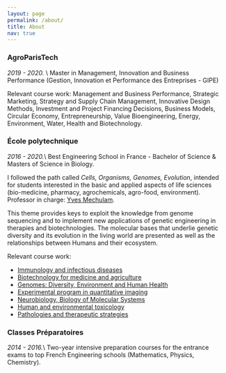 ```yaml
---
layout: page
permalink: /about/
title: About
nav: true
---
```


### AgroParisTech
*2019 - 2020.* \\
Master in Management, Innovation and Business Performance (Gestion, Innovation et Performance des Entreprises - GIPE)

Relevant course work: Management and Business Performance, Strategic Marketing, Strategy and Supply Chain Management, Innovative Design Methods, Investment and Project Financing Decisions, Business Models, Circular Economy, Entrepreneurship, Value Bioengineering, Energy, Environment, Water, Health and Biotechnology.


### École polytechnique 
*2016 - 2020.*\\
Best Engineering School in France - Bachelor of Science & Masters of Science in Biology.

I followed the path called *Cells, Organisms, Genomes, Evolution*, intended for students interested in the basic and applied aspects of life sciences (bio-medicine, pharmacy, agrochemicals, agro-food, environment). Professor in charge: [Yves Mechulam](https://www.polytechnique.edu/annuaire/fr/users/yves.mechulam).

This theme provides keys to exploit the knowledge from genome sequencing and to implement new applications of genetic engineering in therapies and biotechnologies. 
The molecular bases that underlie genetic diversity and its evolution in the living world are presented as well as the relationships between Humans and their ecosystem.

Relevant course work:
- [Immunology and infectious diseases](https://synapses.polytechnique.fr/catalogue/2019-2020/ue/797/BIO551-immunologie-et-agents-infectieux?from=P380)
- [Biotechnology for medicine and agriculture](https://synapses.polytechnique.fr/catalogue/2021-2022/ue/533/BIO553-biotechnologies-pour-la-medecine-et-l-agriculture?from=D1)
- [Genomes: Diversity, Environment and Human Health](https://synapses.polytechnique.fr/catalogue/2021-2022/ue/768/BIO556-genomes-diversite-environnement-et-sante-humaine?from=D1)
- [Experimental program in quantitative imaging](https://synapses.polytechnique.fr/catalogue/2020-2021/ue/455/BIO571B-travaux-experimentaux-en-imagerie-quantitative?from=D51)
- [Neurobiology, Biology of Molecular Systems](https://synapses.polytechnique.fr/catalogue/2018-2019/ue/612/BIO561-neurosciences-integratives?from=D1)
- [Human and environmental toxicology](https://synapses.polytechnique.fr/catalogue/2019-2020/ue/561/BIO582-toxicologie-humaine-et-environnementale?from=D23)
- [Pathologies and therapeutic strategies](https://synapses.polytechnique.fr/catalogue/2021-2022/ue/210/BIO432-pathologies-et-strategies-therapeutiques?from=D1)

### Classes Préparatoires
*2014 - 2016.*\\
Two-year intensive preparation courses for the entrance exams to top French Engineering schools (Mathematics, Physics, Chemistry).  


